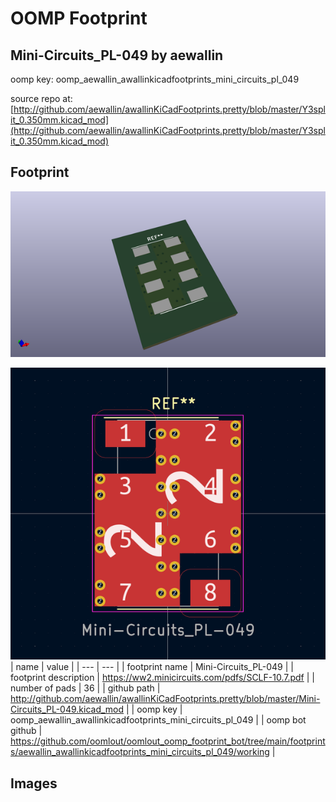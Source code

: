 # OOMP Footprint  
## Mini-Circuits_PL-049  by aewallin  
  
oomp key: oomp_aewallin_awallinkicadfootprints_mini_circuits_pl_049  
  
source repo at: [http://github.com/aewallin/awallinKiCadFootprints.pretty/blob/master/Y3split_0.350mm.kicad_mod](http://github.com/aewallin/awallinKiCadFootprints.pretty/blob/master/Y3split_0.350mm.kicad_mod)  
## Footprint  
  
[![working_kicad_pcb_3d.png](working_kicad_pcb_3d_600.png)](working_kicad_pcb_3d.png)  
  
[![working.png](working_600.png)](working.png)  
| name | value | 
| --- | --- | 
| footprint name | Mini-Circuits_PL-049 | 
| footprint description | https://ww2.minicircuits.com/pdfs/SCLF-10.7.pdf | 
| number of pads | 36 | 
| github path | http://github.com/aewallin/awallinKiCadFootprints.pretty/blob/master/Mini-Circuits_PL-049.kicad_mod | 
| oomp key | oomp_aewallin_awallinkicadfootprints_mini_circuits_pl_049 | 
| oomp bot github | https://github.com/oomlout/oomlout_oomp_footprint_bot/tree/main/footprints/aewallin_awallinkicadfootprints_mini_circuits_pl_049/working | 
## Images  
